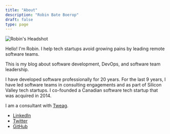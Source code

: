 ```yaml
---
title: "About"
description: "Robin Bate Boerop"
draft: false
type: page
---
```


![Robin's Headshot](/images/robinbb-headshot-square.jpg)

Hello! I'm Robin. I help tech startups avoid growing pains by leading remote
software teams.

This is my blog about software development, DevOps, and software team
leadership.

I have developed software professionally for 20 years. For the last 9 years, I
have led software teams in consulting engagements and as part of Silicon Valley
tech startups. I co-founded a Canadian software tech startup that was acquired
in 2014.

I am a consultant with [Tweag][Tweag].

- [LinkedIn](https://www.linkedin.com/in/robinbb/)
- [Twitter](https://twitter.com/robinbateboerop)
- [GitHub](https://github.com/robinbb)

[Tweag]: https://tweag.io/
